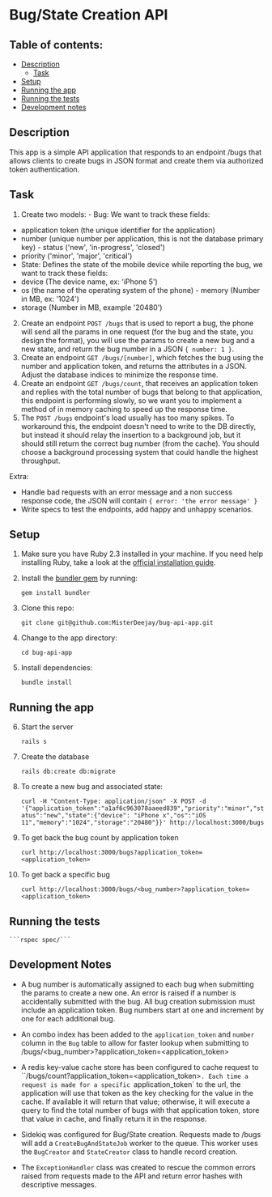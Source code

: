# Bug/State Creation API

## Table of contents:

* [Description](./README.md#description)
  * [Task](./README.md#task)
* [Setup](./README.md#setup)
* [Running the app](./README.md#running-the-app)
* [Running the tests](./README.md#running-the-tests)
* [Development notes](./README.md#development-notes)

## Description

This app is a simple API application that responds to an endpoint /bugs that allows clients to create bugs in JSON format and create them via authorized token authentication.

## Task

1. Create two models: - Bug:
We want to track these fields:
- application token (the unique identifier for the application)
- number (unique number per application, this is not the database primary key) - status ('new', 'in-progress', 'closed')
- priority ('minor', 'major', 'critical')
- State:
Defines the state of the mobile device while reporting the bug, we want to track these
fields:
- device (The device name, ex: 'iPhone 5')
- os (the name of the operating system of the phone) - memory (Number in MB, ex: '1024')
- storage (Number in MB, example '20480')
2. Create an endpoint `POST /bugs` that is used to report a bug, the phone will send all the params in one request (for the bug and the state, you design the format), you will use the params to create a new bug and a new state, and return the bug number in a JSON `{ number: 1 }`.
3. Create an endpoint `GET /bugs/[number]`, which fetches the bug using the number and application token, and returns the attributes in a JSON. Adjust the database indices to minimize the response time.
4. Create an endpoint `GET /bugs/count`, that receives an application token and replies with the total number of bugs that belong to that application, this endpoint is performing slowly, so we want you to implement a method of in memory caching to speed up the response time.
5. The `POST /bugs` endpoint's load usually has too many spikes. To workaround this, the endpoint doesn't need to write to the DB directly, but instead it should relay the insertion to a background job, but it should still return the correct bug number (from the cache). You should choose a background processing system that could handle the highest throughput.

Extra:
- Handle bad requests with an error message and a non success response code, the JSON will contain `{ error: 'the error message' }`
- Write specs to test the endpoints, add happy and unhappy scenarios.

## Setup

1. Make sure you have Ruby 2.3 installed in your machine. If you need help installing Ruby, take a look at the [official installation guide](https://www.ruby-lang.org/en/documentation/installation/).

2. Install the [bundler gem](http://bundler.io/) by running:

    ```gem install bundler```

3. Clone this repo:

    ```git clone git@github.com:MisterDeejay/bug-api-app.git```

4. Change to the app directory:

    ```cd bug-api-app```

5. Install dependencies:

    ```bundle install```

## Running the app

6. Start the server

    ```rails s```

7. Create the database

    ```rails db:create db:migrate```

10. To create a new bug and associated state:

    ```curl -H "Content-Type: application/json" -X POST -d '{"application_token":"a1af6c963078aaeed839","priority":"minor","status":"new","state":{"device": "iPhone x","os":"iOS 11","memory":"1024","storage":"20480"}}' http://localhost:3000/bugs```

11. To get back the bug count by application token

    ```curl http://localhost:3000/bugs?application_token=<application_token>```

12. To get back a specific bug

    ```curl http://localhost:3000/bugs/<bug_number>?application_token=<application_token>```

## Running the tests

    ```rspec spec/```

## Development Notes

* A bug number is automatically assigned to each bug when submitting the params to create a new one. An error is raised if a number is accidentally submitted with the bug. All bug creation submission must include an application token. Bug numbers start at one and increment by one for each additional bug.

* An combo index has been added to the `application_token` and `number` column in the `Bug` table to allow for faster lookup when submitting to /bugs/<bug_number>?application_token=<application_token>

* A redis key-value cache store has been configured to cache request to ``/bugs/count?application_token=<application_token>`. Each time a request is made for a specific `application_token` to the url, the application will use that token as the key checking for the value in the cache. If available it will return that value; otherwise, it will execute a query to find the total number of bugs with that application token, store that value in cache, and finally return it in the response.

* Sidekiq was configured for Bug/State creation. Requests made to /bugs will add a `CreateBugAndStateJob` worker to the queue. This worker uses the `BugCreator` and `StateCreator` class to handle record creation.

* The `ExceptionHandler` class was created to rescue the common errors raised from requests made to the API and return error hashes with descriptive messages.

